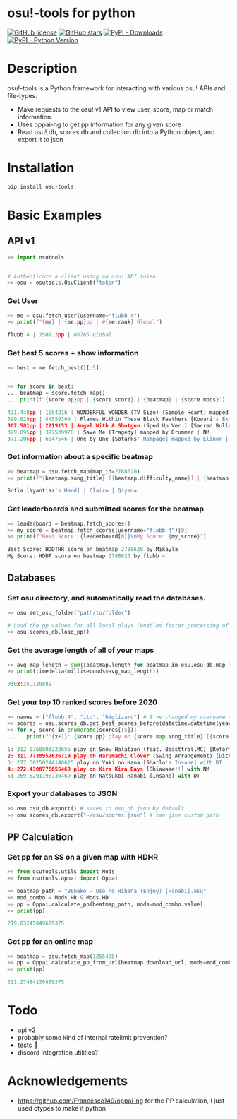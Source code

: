 # osu!-tools for python

[![GitHub license](https://img.shields.io/github/license/largereptile/osutools)](https://github.com/largereptile/osutools/blob/main/LICENSE.md)
[![GitHub stars](https://img.shields.io/github/stars/largereptile/osutools)](https://github.com/largereptile/osutools/stargazers)
[![PyPI - Downloads](https://img.shields.io/pypi/dm/osu-tools)](https://pypi.org/project/osu-tools/)
[![PyPI - Python Version](https://img.shields.io/pypi/pyversions/osu-tools)](https://pypi.org/project/osu-tools/)

# Description
osu!-tools is a Python framework for interacting with various osu! APIs and file-types.
- Make requests to the osu! v1 API to view user, score, map or match information.
- Uses oppai-ng to get pp information for any given score
- Read osu!.db, scores.db and collection.db into a Python object, and export it to json


# Installation
```bash
pip install osu-tools
```


# Basic Examples
## API v1
```python console
>> import osutools


# Authenticate a client using an osu! API token
>> osu = osutools.OsuClient("token")
```

### Get User
```python console
>> me = osu.fetch_user(username="flubb 4")
>> print(f"{me} | {me.pp}pp | #{me.rank} Global")

flubb 4 | 7507.3pp | #8765 Global
```


### Get best 5 scores + show information
```python console
>> best = me.fetch_best()[:5]


>> for score in best:
..  beatmap = score.fetch_map()
..  print(f"{score.pp}pp | {score.score} | {beatmap} | {score.mods}")

431.448pp | 1554216 | WONDERFUL WONDER (TV Size) [Simple Heart] mapped by Kuki1537 | DT
399.029pp | 44559304 | Flames Within These Black Feathers [Kowari's Extreme] mapped by Seni | NM
387.581pp | 2219153 | Angel With A Shotgun (Sped Up Ver.) [Sacred Bullet] mapped by Sotarks | HDDT
379.095pp | 377539970 | Save Me [Tragedy] mapped by Drummer | NM
371.206pp | 6547546 | One by One [Sotarks' Rampage] mapped by Elinor | HR
```


### Get information about a specific beatmap
```python console
>> beatmap = osu.fetch_map(map_id=2788620)
>> print(f"{beatmap.song_title} [{beatmap.difficulty_name}] | {beatmap.artist} | {beatmap.creator_name}")

Sofia [Nyantiaz's Hard] | Clairo | Qiyana
```


### Get leaderboards and submitted scores for the beatmap
```python console
>> leaderboard = beatmap.fetch_scores()
>> my_score = beatmap.fetch_scores(username="flubb 4")[0]
>> print(f"Best Score: {leaderboard[0]}\nMy Score: {my_score}")

Best Score: HDDTHR score on beatmap 2788620 by Mikayla
My Score: HDDT score on beatmap 2788620 by flubb 4
```


## Databases

### Set osu directory, and automatically read the databases.
```python console
>> osu.set_osu_folder("path/to/folder")

# Load the pp values for all local plays (enables faster processing of functions that use the pp value like get_best_scores_before()
>> osu.scores_db.load_pp()
```


### Get the average length of all of your maps
```python console
>> avg_map_length = sum([beatmap.length for beatmap in osu.osu_db.map_list()]) / float(len(osu.osu_db.map_list()))
>> print(timedelta(milliseconds=avg_map_length))

0:02:35.320889
```


### Get your top 10 ranked scores before 2020
```python console
>> names = ["flubb 4", "ito", "biglizard"] # I've changed my username a lot
>> scores = osu.scores_db.get_best_scores_before(datetime.datetime(year=2020, month=1, day=1, tzinfo=timezone.utc), names=, ranked_only=True)
>> for x, score in enumerate(scores[:5]):
..    print(f"{x+1}: {score.pp} play on {score.map.song_title} [{score.map.difficulty_name}] with {score.mods}")

1: 312.0760803222656 play on Snow Halation (feat. BeasttrollMC) [Reform's Extra] with DT
2: 311.7738952636719 play on Harumachi Clover (Swing Arrangement) [Dictate Edit] [Expert] with DT
3: 277.50250244140625 play on Yuki no Hana [Sharlo's Insane] with DT
4: 272.4308776855469 play on Kira Kira Days [Shiawase!!] with NM
5: 269.6291198730469 play on Natsukoi Hanabi [Insane] with DT
```


### Export your databases to JSON
```python console
>> osu.osu_db.export() # saves to osu_db.json by default
>> osu.scores_db.export("~/osu/scores.json") # can give custom path
```


## PP Calculation

### Get pp for an SS on a given map with HDHR
```python console
>> from osutools.utils import Mods
>> from osutools.oppai import Oppai

>> beatmap_path = "96neko - Uso no Hibana (Enjoy) [Hanabi].osu"
>> mod_combo = Mods.HR & Mods.HD
>> pp = Oppai.calculate_pp(beatmap_path, mods=mod_combo.value)
>> print(pp)

219.83245849609375
```


### Get pp for an online map
```python console
>> beatmap = osu.fetch_map(1255495)
>> pp = Oppai.calculate_pp_from_url(beatmap.download_url, mods=mod_combo.value, accuracy=99.5)
>> print(pp)

311.27484130859375
```

# Todo
- api v2
- probably some kind of internal ratelimit prevention?
- tests 👀
- discord integration utilities?


# Acknowledgements
- https://github.com/Francesco149/oppai-ng for the PP calculation, I just used ctypes to make it python
